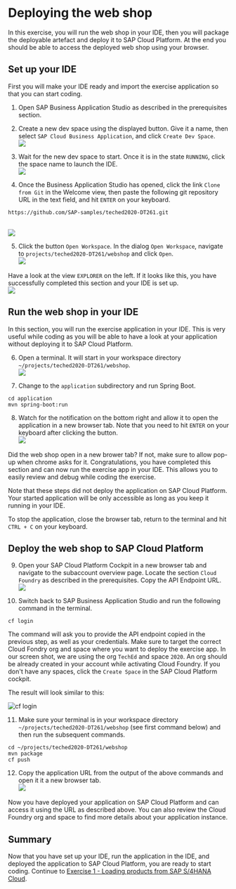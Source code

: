 # Deploying the web shop

In this exercise, you will run the web shop in your IDE, then you will package the deployable artefact and deploy it to SAP Cloud Platform. At the end you should be able to access the deployed web shop using your browser.

## Set up your IDE
First you will make your IDE ready and import the exercise application so that you can start coding.

1. Open SAP Business Application Studio as described in the prerequisites section.

2. Create a new dev space using the displayed button. Give it a name, then select `SAP Cloud Business Application`, and click `Create Dev Space`.
<br>![](/exercises/ex0/images/dev_space_creation.png)

3. Wait for the new dev space to start. Once it is in the state `RUNNING`, click the space name to launch the IDE.
<br>![](/exercises/ex0/images/dev_space_running_state.png)

4. Once the Business Application Studio has opened, click the link `Clone from Git` in the Welcome view, then paste the following git repository URL in the text field, and hit `ENTER` on your keyboard.
```
https://github.com/SAP-samples/teched2020-DT261.git
```
<br>![](/exercises/ex0/images/clone.png)

5. Click the button `Open Workspace`. In the dialog `Open Workspace`, navigate to `projects/teched2020-DT261/webshop` and click `Open`.
<br>![](/exercises/ex0/images/open_workspace.png)

Have a look at the view `EXPLORER` on the left. If it looks like this, you have successfully completed this section and your IDE is set up.
<br>![](/exercises/ex0/images/IDE_ready.png)


## Run the web shop in your IDE
In this section, you will run the exercise application in your IDE. This is very useful while coding as you will be able to have a look at your application without deploying it to SAP Cloud Platform.

6. Open a terminal. It will start in your workspace directory `~/projects/teched2020-DT261/webshop`.
<br>![](/exercises/ex0/images/open_terminal.png)

7. Change to the `application` subdirectory and run Spring Boot.
```
cd application
mvn spring-boot:run
```

8. Watch for the notification on the bottom right and allow it to open the application in a new browser tab. Note that you need to hit `ENTER` on your keyboard after clicking the button.
<br>![](/exercises/ex0/images/open_app_in_tab.png)

Did the web shop open in a new brower tab? If not, make sure to allow pop-up when chrome asks for it.
Congratulations, you have completed this section and can now run the exercise app in your IDE. This allows you to easily review and debug while coding the exercise.

Note that these steps did not deploy the application on SAP Cloud Platform. Your started application will be only accessible as long as you keep it running in your IDE.

To stop the application, close the browser tab, return to the terminal and hit `CTRL + C` on your keyboard.


## Deploy the web shop to SAP Cloud Platform

9. Open your SAP Cloud Platform Cockpit in a new browser tab and navigate to the subaccount overview page. Locate the section `Cloud Foundry` as described in the prerequisites. Copy the API Endpoint URL.
<br>![](/exercises/ex0/images/copy_api_endpoint.png)

10. Switch back to SAP Business Application Studio and run the following command in the terminal.

```
cf login
```

The command will ask you to provide the API endpoint copied in the previous step, as well as your credentials. Make sure to target the correct Cloud Fondry org and space where you want to deploy the exercise app. In our screen shot, we are using the org `TechEd` and space `2020`. An org should be already created in your account while activating Cloud Foundry. If you don't have any spaces, click the `Create Space` in the SAP Cloud Platform cockpit.

The result will look similar to this:

![cf login](/exercises/ex0/images/cf-login.png)

11. Make sure your terminal is in your workspace directory `~/projects/teched2020-DT261/webshop` (see first command below) and then run the subsequent commands.
```
cd ~/projects/teched2020-DT261/webshop
mvn package
cf push
```

12. Copy the application URL from the output of the above commands and open it it a new browser tab.
<br>![](/exercises/ex0/images/copy_app_URL.png)

Now you have deployed your application on SAP Cloud Platform and can access it using the URL as described above. You can also review the Cloud Foundry org and space to find more details about your application instance.


## Summary

Now that you have set up your IDE, run the application in the IDE, and deployed the application to SAP Cloud Platform, you are ready to start coding.
Continue to [Exercise 1 - Loading products from SAP S/4HANA Cloud](../ex1/README.md).
